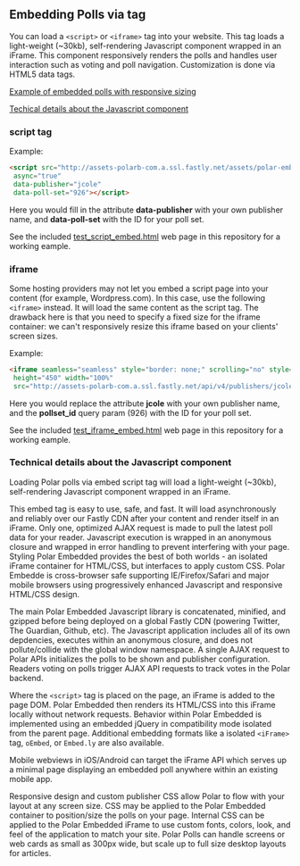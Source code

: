 ## Embedding Polls via tag

You can load a `<script>` or `<iframe>` tag into your website.  This tag loads a light-weight (~30kb), self-rendering Javascript component wrapped in an iFrame.  This component responsively renders the polls and handles user interaction such as voting and poll navigation.  Customization is done via HTML5 data tags.

[Example of embedded polls with responsive sizing](http://polarb.com/publishers/poll_sets/926/preview)

[Techical details about the Javascript component](#techdetails)

### script tag

Example:

```HTML
<script src="http://assets-polarb-com.a.ssl.fastly.net/assets/polar-embedded.js" 
 async="true" 
 data-publisher="jcole" 
 data-poll-set="926"></script>
```

Here you would fill in the attribute **data-publisher** with your own publisher name, and **data-poll-set** with the ID for your poll set.  
  
See the included [test\_script\_embed.html](test_script_embed.html) web page in this repository for a working eample.

### iframe

Some hosting providers may not let you embed a script page into your content (for example, Wordpress.com).  In this case, use the following `<iframe>` instead.  It will load the same content as the script tag.  The drawback here is that you need to specify a fixed size for the iframe container: we can't responsively resize this iframe based on your clients' screen sizes.

Example:

```HTML
<iframe seamless="seamless" style="border: none;" scrolling="no" style="overflow: hidden;"
 height="450" width="100%" 
 src="http://assets-polarb-com.a.ssl.fastly.net/api/v4/publishers/jcole/embedded_polls/iframe?pollset_id=926"></iframe>
```

Here you would replace the attribute **jcole** with your own publisher name, and the **pollset_id** query param (926) with the ID for your poll set.  

See the included [test\_iframe\_embed.html](test_iframe_embed.html) web page in this repository for a working eample.

### <a name="techdetails"></a> Technical details about the Javascript component

Loading Polar polls via embed script tag will load a light-weight (~30kb), self-rendering Javascript component wrapped in an iFrame.

This embed tag is easy to use, safe, and fast.  It will load asynchronously and reliably over our Fastly CDN after your content and render itself in an iFrame.  Only one, optimized AJAX request is made to pull the latest poll data for your reader.  Javascript execution is wrapped in an anonymous closure and wrapped in error handling to prevent interfering with your page.  Styling Polar Embedded provides the best of both worlds - an isolated iFrame container for HTML/CSS, but interfaces to apply custom CSS. Polar Embedde is cross-browser safe supporting IE/Firefox/Safari and major mobile browsers using progressively enhanced Javascript and responsive HTML/CSS design.

The main Polar Embedded Javascript library is concatenated, minified, and gzipped before being deployed on a global Fastly CDN (powering Twitter, The Guardian, Github, etc).  The Javascript application includes all of its own depdencies, executes within an anonymous closure, and does not pollute/collide with the global window namespace.  A single AJAX request to Polar APIs initializes the polls to be shown and publisher configuration. Readers voting on polls trigger AJAX API requests to track votes in the Polar backend.

Where the `<script>` tag is placed on the page, an iFrame is added to the page DOM.  Polar Embedded then renders its HTML/CSS into this iFrame locally without network requests.  Behavior within Polar Embedded is implemented using an embedded jQuery in compatibility mode isolated from the parent page.  Additional embedding formats like a isolated `<iFrame>` tag, `oEmbed`, or `Embed.ly` are also available.

Mobile webviews in iOS/Android can target the iFrame API which serves up a minimal page displaying an embedded poll anywhere within an existing mobile app.

Responsive design and custom publisher CSS allow Polar to flow with your layout at any screen size.  CSS may be applied to the Polar Embedded container to position/size the polls on your page.  Internal CSS can be applied to the Polar Embedded iFrame to use custom fonts, colors, look, and feel of the application to match your site.  Polar Polls can handle screens or web cards as small as 300px wide, but scale up to full size desktop layouts for articles.
